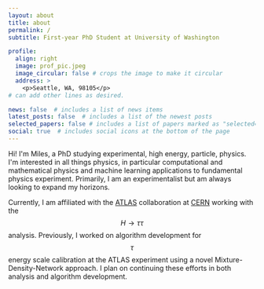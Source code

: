 ```yaml
---
layout: about
title: about
permalink: /
subtitle: First-year PhD Student at University of Washington

profile:
  align: right
  image: prof_pic.jpeg
  image_circular: false # crops the image to make it circular
  address: >
    <p>Seattle, WA, 98105</p>
# can add other lines as desired.  

news: false  # includes a list of news items
latest_posts: false  # includes a list of the newest posts
selected_papers: false # includes a list of papers marked as "selected={true}"
social: true  # includes social icons at the bottom of the page
---
```


Hi! I'm Miles, a PhD studying experimental, high energy, particle, physics. I'm interested in all things physics, in particular computational and mathematical physics and machine learning applications to fundamental physics experiment. Primarily, I am an experimentalist but am always looking to expand my horizons. 

Currently, I am affiliated with the [ATLAS](https://atlas.cern) collaboration at [CERN](https://www.home.cern) working with the $$H \rightarrow \tau\tau$$ analysis. Previously, I worked on algorithm development for $$\tau$$ energy scale calibration at the ATLAS experiment using a novel Mixture-Density-Network approach. I plan on continuing these efforts in both analysis and algorithm development.

